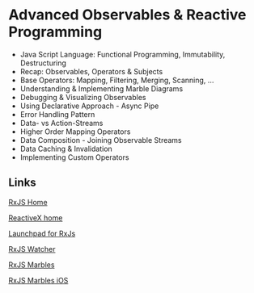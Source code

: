 # Advanced Observables & Reactive Programming

- Java Script Language: Functional Programming, Immutability, Destructuring
- Recap: Observables, Operators & Subjects
- Base Operators: Mapping, Filtering, Merging, Scanning, ...
- Understanding & Implementing Marble Diagrams
- Debugging & Visualizing Observables
- Using Declarative Approach - Async Pipe
- Error Handling Pattern
- Data- vs Action-Streams
- Higher Order Mapping Operators
- Data Composition - Joining Observable Streams
- Data Caching & Invalidation
- Implementing Custom Operators

## Links

[RxJS Home](https://rxjs-dev.firebaseapp.com/)

[ReactiveX home](http://reactivex.io/)

[Launchpad for RxJs](https://reactive.how/rxjs/)

[RxJS Watcher](https://chrome.google.com/webstore/detail/rxjs-watcher/dfpjfjpfpjjgoeackldilanadoeaciam?hl=en)

[RxJS Marbles](https://rxmarbles.com/)

[RxJS Marbles iOS](https://apps.apple.com/us/app/rxmarbles/id1087272442)
